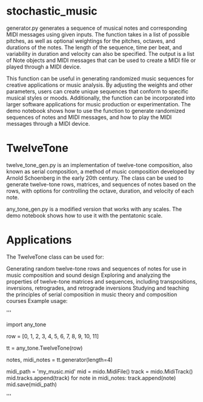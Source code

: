 # stochastic_music

generator.py generates a sequence of musical notes and corresponding MIDI messages using given inputs. The function takes in a list of possible pitches, as well as optional weightings for the pitches, octaves, and durations of the notes. The length of the sequence, time per beat, and variability in duration and velocity can also be specified. The output is a list of Note objects and MIDI messages that can be used to create a MIDI file or played through a MIDI device.

This function can be useful in generating randomized music sequences for creative applications or music analysis. By adjusting the weights and other parameters, users can create unique sequences that conform to specific musical styles or moods. Additionally, the function can be incorporated into larger software applications for music production or experimentation. The demo notebook shows how to use the function to generate randomized sequences of notes and MIDI messages, and how to play the MIDI messages through a MIDI device.

# TwelveTone

twelve_tone_gen.py is an implementation of twelve-tone composition, also known as serial composition, a method of music composition developed by Arnold Schoenberg in the early 20th century. The class can be used to generate twelve-tone rows, matrices, and sequences of notes based on the rows, with options for controlling the octave, duration, and velocity of each note.

any_tone_gen.py is a modified version that works with any scales. The demo notebook shows how to use it with the pentatonic scale.
# Applications

The TwelveTone class can be used for:

Generating random twelve-tone rows and sequences of notes for use in music composition and sound design
Exploring and analyzing the properties of twelve-tone matrices and sequences, including transpositions, inversions, retrogrades, and retrograde inversions
Studying and teaching the principles of serial composition in music theory and composition courses
Example usage:

'''

import any_tone

row = [0, 1, 2, 3, 4, 5, 6, 7, 8, 9, 10, 11]

tt = any_tone.TwelveTone(row)

notes, midi_notes = tt.generator(length=4)

midi_path = 'my_music.mid'
mid = mido.MidiFile()
track = mido.MidiTrack()
mid.tracks.append(track)
for note in midi_notes:
    track.append(note)
mid.save(midi_path)

'''


